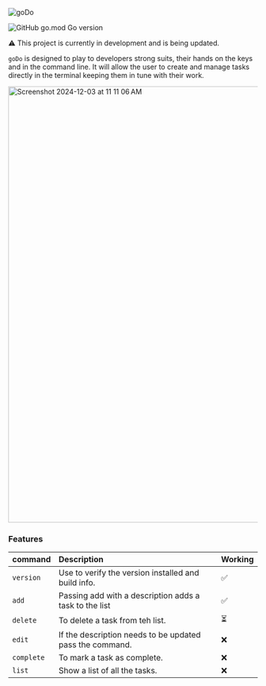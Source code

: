 ![goDo](https://github.com/user-attachments/assets/377a72c1-664b-4a7a-ad4a-db8391b954b7)

![GitHub go.mod Go version](https://img.shields.io/github/go-mod/go-version/bbland1/goDo)

:warning: This project is currently in development and is being updated.

`goDo` is designed to play to developers strong suits, their hands on the keys and in the command line. It will allow the user to create and manage tasks directly in the terminal keeping them in tune with their work.

<img width="879" alt="Screenshot 2024-12-03 at 11 11 06 AM" src="https://github.com/user-attachments/assets/d205e6bd-ae50-4bc6-bd8c-0bc92e0bf28c">

### Features

| command  | Description | Working |
|:---------|:-----------|:--------|
|`version`| Use to verify the version installed and build info. | ✅ |
|`add`| Passing add with a description adds a task to the list | ✅ |
|`delete`| To delete a task from teh list. | ⏳ |
|`edit`| If the description needs to be updated pass the command.  | ❌ |
|`complete`| To mark a task as complete. | ❌ |
|`list`| Show a list of all the tasks. | ❌ |
